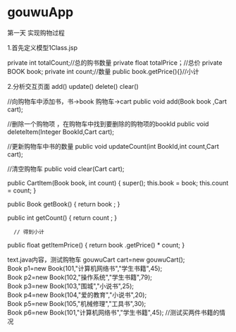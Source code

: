 # gouwuApp
第一天
实现购物过程


1.首先定义模型1Class.jsp


private int totalCount;//总的购书数量
private float totalPrice；//总价
private BOOK book;
private int count;//数量
public book.getPrice(){}//小计


2.分析交互页面
add()
update()
delete()
clear()

//向购物车中添加书，书→book 购物车→cart
  public void add(Book book ,Cart cart);
  
//删除一个购物项 ，在购物车中找到要删除的购物项的bookId
    public void deleteItem(Integer BookId,Cart cart);
     
//更新购物车中书的数量
     public void updateCount(int BookId,int count,Cart cart);
 
//清空购物车
     public void clear(Cart cart);

public CartItem(Book book, int count) {
           super();
           this.book = book;
           this.count = count;
     }



public Book getBook() {
           return book ;
     }


public int getCount() {
           return count ;
     }
     
     
      // 得到小计
public float getItemPrice() {
 return book .getPrice() * count;
     }


text.java内容，测试购物车
gouwuCart cart=new gouwuCart();  
        Book p1=new Book(101,"计算机网络书","学生书籍",45);  
        Book p2=new Book(102,"操作系统","学生书籍",79);  
        Book p3=new Book(103,"围城","小说书",25);  
        Book p4=new Book(104,"爱的教育","小说书",20);  
        Book p5=new Book(105,"机械修理","工具书",30);  
        Book p6=new Book(101,"计算机网络书","学生书籍",45); //测试买两件书籍的情况 
